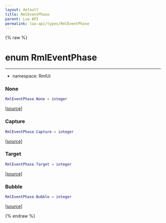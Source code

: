 ```yaml
---
layout: default
title: RmlEventPhase
parent: Lua API
permalink: lua-api/types/RmlEventPhase
---
```


{% raw %}

# enum RmlEventPhase
---

- namespace: RmlUi




### None

```lua
RmlEventPhase.None = integer
```

[<a href="https://github.com/beyond-all-reason/RecoilEngine/blob/b29554ca8a91605fa235eafe60ad740783359665/rts/Rml/SolLua/bind/Event.cpp#L70-L70" target="_blank">source</a>]








### Capture

```lua
RmlEventPhase.Capture = integer
```

[<a href="https://github.com/beyond-all-reason/RecoilEngine/blob/b29554ca8a91605fa235eafe60ad740783359665/rts/Rml/SolLua/bind/Event.cpp#L72-L72" target="_blank">source</a>]








### Target

```lua
RmlEventPhase.Target = integer
```

[<a href="https://github.com/beyond-all-reason/RecoilEngine/blob/b29554ca8a91605fa235eafe60ad740783359665/rts/Rml/SolLua/bind/Event.cpp#L74-L74" target="_blank">source</a>]








### Bubble

```lua
RmlEventPhase.Bubble = integer
```

[<a href="https://github.com/beyond-all-reason/RecoilEngine/blob/b29554ca8a91605fa235eafe60ad740783359665/rts/Rml/SolLua/bind/Event.cpp#L76-L76" target="_blank">source</a>]











{% endraw %}